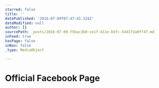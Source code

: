 ```yaml
---
starred: false
title: ''
datePublished: '2016-07-09T07:47:41.324Z'
dateModified: null
author: []
sourcePath: _posts/2016-07-09-f5bac3b0-ce1f-411e-b5fc-54d1f3a0ff47.md
inFeed: true
hasPage: false
inNav: false
_type: MediaObject

---
```

# Official Facebook Page